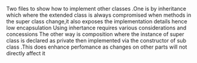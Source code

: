 Two files to show how to implement other classes .One is by inheritance which where the extended class is always compromised when methods in the super class change,it also exposes the implementation details hence low encapsulation
Using inhertance requires various considerations and concessions
The other way is composition where the instance of super class is declared as private then implemented via the constructor of sub class .This does enhance perfomance as changes on other parts will 
not directly affect it
